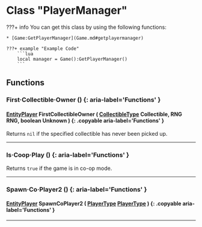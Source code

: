 # Class "PlayerManager"

???+ info
    You can get this class by using the following functions:

    * [Game:GetPlayerManager](Game.md#getplayermanager)

    ???+ example "Example Code"
        ```lua
        local manager = Game():GetPlayerManager()
        ```
        
## Functions

### First·Collectible·Owner () {: aria-label='Functions' }
#### [EntityPlayer](https://wofsauge.github.io/IsaacDocs/rep/EntityPlayer.html) FirstCollectibleOwner ( [CollectibleType](https://wofsauge.github.io/IsaacDocs/rep/enums/CollectibleType.html) Collectible, RNG RNG, boolean Unknown ) {: .copyable aria-label='Functions' }
Returns `nil` if the specified collectible has never been picked up.

___
### Is·Coop·Play () {: aria-label='Functions' }
Returns `true` if the game is in co-op mode.

___
### Spawn·Co·Player2 () {: aria-label='Functions' }
#### [EntityPlayer](https://wofsauge.github.io/IsaacDocs/rep/EntityPlayer.html) SpawnCoPlayer2 ( [PlayerType](https://wofsauge.github.io/IsaacDocs/rep/enums/PlayerType.html) [PlayerType](https://wofsauge.github.io/IsaacDocs/rep/enums/PlayerType.html) ) {: .copyable aria-label='Functions' }

___
